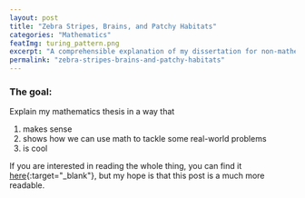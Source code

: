 ```yaml
---
layout: post
title: "Zebra Stripes, Brains, and Patchy Habitats"
categories: "Mathematics"
featImg: turing_pattern.png
excerpt: "A comprehensible explanation of my dissertation for non-mathematicians"
permalink: "zebra-stripes-brains-and-patchy-habitats"
---
```


### The goal:
Explain my mathematics thesis in a way that
1. makes sense
2. shows how we can use math to tackle some real-world problems
3. is cool

If you are interested in reading the whole thing, you can find it [here](../assets/pdfs/dissertation.pdf){:target="_blank"}, but
my hope is that this post is a much more readable.